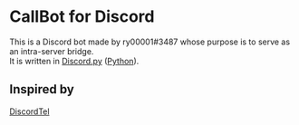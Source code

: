 # CallBot for Discord
This is a Discord bot made by ry00001#3487 whose purpose is to serve as an intra-server bridge.  
It is written in [Discord.py](http://github.com/Rapptz/discord.py/tree/rewrite) ([Python](http://python.org)).  

## Inspired by
[DiscordTel](http://github.com/austinhuang0131/discordtel)